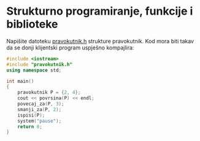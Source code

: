 # Strukturno programiranje, funkcije i biblioteke
Napišite datoteku [pravokutnik.h](pravokutnik.h) strukture pravokutnik. Kod mora biti takav da se donji klijentski program uspješno kompajlira:
```c++
#include <iostream>
#include "pravokutnik.h"
using namespace std;

int main()
{
    pravokutnik P = {2, 4};
    cout << povrsina(P) << endl;
    povecaj_za(P, 3);
    smanji_za(P, 2);
    ispisi(P);
    system("pause");
    return 0;
}
```